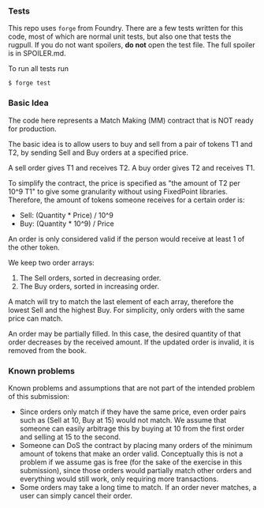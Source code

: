 ### Tests

This repo uses `forge` from Foundry.
There are a few tests written for this code, most of which are normal unit
tests, but also one that tests the rugpull.
If you do not want spoilers, **do not** open the test file.
The full spoiler is in SPOILER.md.

To run all tests run
```
$ forge test
```

### Basic Idea

The code here represents a Match Making (MM) contract that is NOT ready for
production.

The basic idea is to allow users to buy and sell from a pair of tokens T1 and
T2, by sending Sell and Buy orders at a specified price.

A sell order gives T1 and receives T2.
A buy order gives T2 and receives T1.

To simplify the contract, the price is specified as "the amount of T2 per 10^9
T1" to give some granularity without using FixedPoint libraries.
Therefore, the amount of tokens someone receives for a certain order is:
- Sell: (Quantity * Price) / 10^9
- Buy: (Quantity * 10^9) / Price

An order is only considered valid if the person would receive at least 1 of the
other token.

We keep two order arrays:
1) The Sell orders, sorted in decreasing order.
2) The Buy orders, sorted in increasing order.

A match will try to match the last element of each array, therefore the lowest
Sell and the highest Buy. For simplicity, only orders with the same price can
match.

An order may be partially filled. In this case, the desired quantity of that
order decreases by the received amount. If the updated order is invalid, it is
removed from the book.

### Known problems

Known problems and assumptions that are not part of the intended problem of
this submission:

- Since orders only match if they have the same price, even order pairs such as
  (Sell at 10, Buy at 15) would not match. We assume that someone can easily
  arbitrage this by buying at 10 from the first order and selling at 15 to the
  second.
- Someone can DoS the contract by placing many orders of the minimum amount of
  tokens that make an order valid. Conceptually this is not a problem if we
  assume gas is free (for the sake of the exercise in this submission), since
  those orders would partially match other orders and everything would still
  work, only requiring more transactions.
- Some orders may take a long time to match. If an order never matches, a user
  can simply cancel their order.
